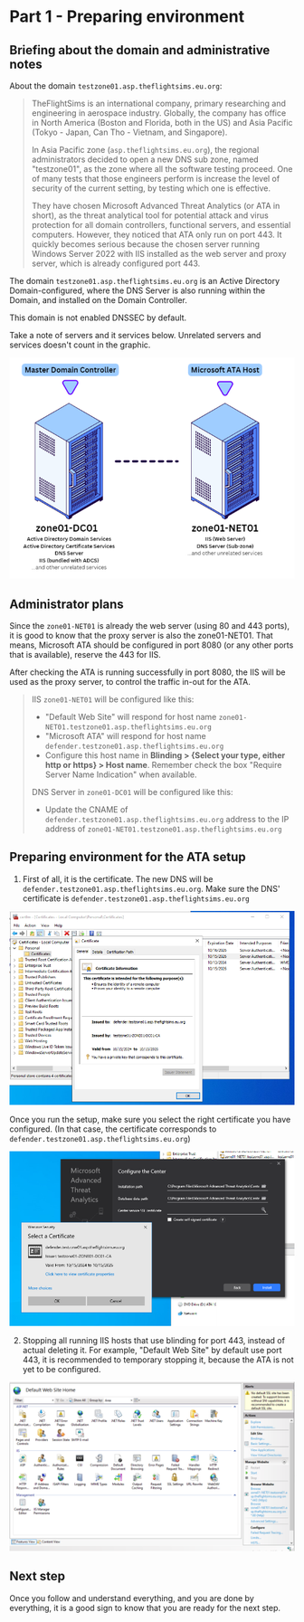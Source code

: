 # Part 1 - Preparing environment

## Briefing about the domain and administrative notes

About the domain `testzone01.asp.theflightsims.eu.org`:

> TheFlightSims is an international company, primary researching and engineering in aerospace industry. Globally, the company has office in North America (Boston and Florida, both in the US) and Asia Pacific (Tokyo - Japan, Can Tho - Vietnam, and Singapore).
>
> In Asia Pacific zone (`asp.theflightsims.eu.org`), the regional administrators decided to open a new DNS sub zone, named "testzone01", as the zone where all the software testing proceed. One of many tests that those engineers perform is increase the level of security of the current setting, by testing which one is effective.
>
> They have chosen Microsoft Advanced Threat Analytics (or ATA in short), as the threat analytical tool for potential attack and virus protection for all domain controllers, functional servers, and essential computers. However, they noticed that ATA only run on port 443. It quickly becomes serious because the chosen server running Windows Server 2022 with IIS installed as the web server and proxy server, which is already configured port 443.

The domain `testzone01.asp.theflightsims.eu.org` is an Active Directory Domain-configured, where the DNS Server is also running within the Domain, and installed on the Domain Controller.

This domain is not enabled DNSSEC by default.

Take a note of servers and it services below. Unrelated servers and services doesn't count in the graphic.

<p align="center">
 <img src="./img/briefing_domain_connection.png" alt="Noticed servers and related services"
</p>

## Administrator plans

Since the `zone01-NET01` is already the web server (using 80 and 443 ports), it is good to know that the proxy server is also the zone01-NET01. That means, Microsoft ATA should be configured in port 8080 (or any other ports that is available), reserve the 443 for IIS.

After checking the ATA is running successfully in port 8080, the IIS will be used as the proxy server, to control the traffic in-out for the ATA.

> IIS `zone01-NET01` will be configured like this:
>
> - "Default Web Site" will respond for host name `zone01-NET01.testzone01.asp.theflightsims.eu.org`
> - "Microsoft ATA" will respond for host name `defender.testzone01.asp.theflightsims.eu.org`
> - Configure this host name in **Blinding > {Select your type, either http or https} > Host name**. Remember check the box "Require Server Name Indication" when available.
>
> DNS Server in `zone01-DC01` will be configured like this:
>
> - Update the CNAME of `defender.testzone01.asp.theflightsims.eu.org` address to the IP address of `zone01-NET01.testzone01.asp.theflightsims.eu.org`

## Preparing environment for the ATA setup

1. First of all, it is the certificate. The new DNS will be `defender.testzone01.asp.theflightsims.eu.org`. Make sure the DNS' certificate is `defender.testzone01.asp.theflightsims.eu.org`

<p align="center">
 <img src="./img/certificate_setup.png" alt="Setup Certificate"/>
</p>

Once you run the setup, make sure you select the right certificate you have configured. (In that case, the certificate corresponds to `defender.testzone01.asp.theflightsims.eu.org`)

<p align="center">
 <img src="./img/ata_setup_with_configured_certficate.png" alt="Select the certificate while installing ATA" />
</p>

2. Stopping all running IIS hosts that use blinding for port 443, instead of actual deleting it. For example, "Default Web Site" by default use port 443, it is recommended to temporary stopping it, because the ATA is not yet to be configured.

<p align="center">
 <img src="./img/iis_pre_setup.png" alt="IIS before setup ATA" />
</p>

## Next step

Once you follow and understand everything, and you are done by everything, it is a good sign to know that you are ready for the next step.
